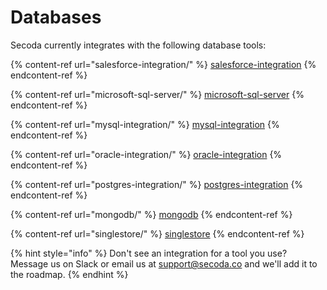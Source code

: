 # Databases

Secoda currently integrates with the following database tools:

{% content-ref url="salesforce-integration/" %}
[salesforce-integration](salesforce-integration/)
{% endcontent-ref %}

{% content-ref url="microsoft-sql-server/" %}
[microsoft-sql-server](microsoft-sql-server/)
{% endcontent-ref %}

{% content-ref url="mysql-integration/" %}
[mysql-integration](mysql-integration/)
{% endcontent-ref %}

{% content-ref url="oracle-integration/" %}
[oracle-integration](oracle-integration/)
{% endcontent-ref %}

{% content-ref url="postgres-integration/" %}
[postgres-integration](postgres-integration/)
{% endcontent-ref %}

{% content-ref url="mongodb/" %}
[mongodb](mongodb/)
{% endcontent-ref %}

{% content-ref url="singlestore/" %}
[singlestore](singlestore/)
{% endcontent-ref %}

{% hint style="info" %}
Don't see an integration for a tool you use? Message us on Slack or email us at support@secoda.co and we'll add it to the roadmap.&#x20;
{% endhint %}
